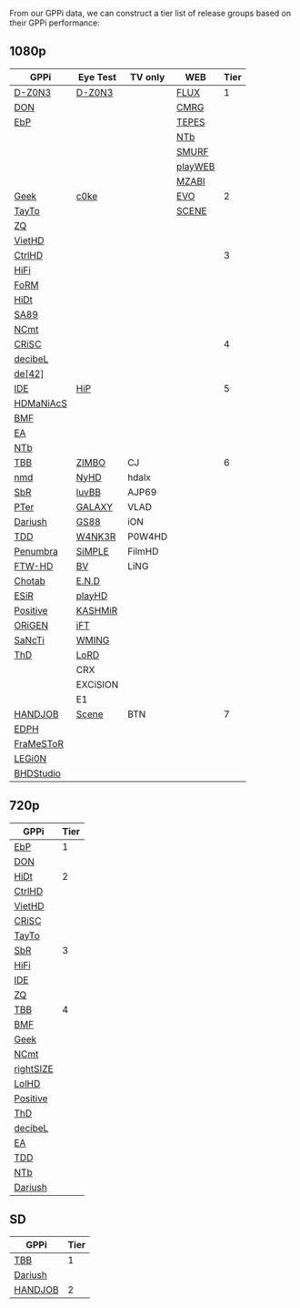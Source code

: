 From our GPPi data, we can construct a tier list of release groups based on their GPPi performance:

## 1080p

| GPPi                                                           | Eye Test                                                   | TV only | WEB                                                        | Tier |
| -------------------------------------------------------------- | ---------------------------------------------------------- | ------- | ---------------------------------------------------------- | ---- |
| [D-Z0N3](../Custom%20Formats/Release%20Groups.md#d-z0n3)       | [D-Z0N3](../Custom%20Formats/Release%20Groups.md#d-z0n3)   |         | [FLUX](../Custom%20Formats/Release%20Groups.md#flux)       | 1    |
| [DON](../Custom%20Formats/Release%20Groups.md#don)             |                                                            |         | [CMRG](../Custom%20Formats/Release%20Groups.md#cmrg)       |      |
| [EbP](../Custom%20Formats/Release%20Groups.md#ebp)             |                                                            |         | [TEPES](../Custom%20Formats/Release%20Groups.md#tepes)     |      |
|                                                                |                                                            |         | [NTb](../Custom%20Formats/Release%20Groups.md#ntb)         |      |
|                                                                |                                                            |         | [SMURF](../Custom%20Formats/Release%20Groups.md#smurf)     |      |
|                                                                |                                                            |         | [playWEB](../Custom%20Formats/Release%20Groups.md#playweb) |      |
|                                                                |                                                            |         | [MZABI](../Custom%20Formats/Release%20Groups.md#mzabi)     |      |
| [Geek](../Custom%20Formats/Release%20Groups.md#geek)           | [c0ke](../Custom%20Formats/Release%20Groups.md#c0ke)       |         | [EVO](../Custom%20Formats/Release%20Groups.md#evo)         | 2    |
| [TayTo](../Custom%20Formats/Release%20Groups.md#tayto)         |                                                            |         | [SCENE](../Custom%20Formats/Release%20Groups.md#scene)     |      |
| [ZQ](../Custom%20Formats/Release%20Groups.md#zq)               |                                                            |         |                                                            |      |
| [VietHD](../Custom%20Formats/Release%20Groups.md#viethd)       |                                                            |         |                                                            |      |
| [CtrlHD](../Custom%20Formats/Release%20Groups.md#ctrlhd)       |                                                            |         |                                                            | 3    |
| [HiFi](../Custom%20Formats/Release%20Groups.md#hifi)           |                                                            |         |                                                            |      |
| [FoRM](../Custom%20Formats/Release%20Groups.md#form)           |                                                            |         |                                                            |      |
| [HiDt](../Custom%20Formats/Release%20Groups.md#hidt)           |                                                            |         |                                                            |      |
| [SA89](../Custom%20Formats/Release%20Groups.md#sa89)           |                                                            |         |                                                            |      |
| [NCmt](../Custom%20Formats/Release%20Groups.md#ncmt)           |                                                            |         |                                                            |      |
| [CRiSC](../Custom%20Formats/Release%20Groups.md#crisc)         |                                                            |         |                                                            | 4    |
| [decibeL](../Custom%20Formats/Release%20Groups.md#decibel)     |                                                            |         |                                                            |      |
| [de[42]](../Custom%20Formats/Release%20Groups.md#de42)         |                                                            |         |                                                            |      |
| [IDE](../Custom%20Formats/Release%20Groups.md#ide)             | [HiP](../Custom%20Formats/Release%20Groups.md#hip)         |         |                                                            | 5    |
| [HDMaNiAcS](../Custom%20Formats/Release%20Groups.md#hdmaniacs) |                                                            |         |                                                            |      |
| [BMF](../Custom%20Formats/Release%20Groups.md#bmf)             |                                                            |         |                                                            |      |
| [EA](../Custom%20Formats/Release%20Groups.md#ea)               |                                                            |         |                                                            |      |
| [NTb](../Custom%20Formats/Release%20Groups.md#ntb)             |                                                            |         |                                                            |      |
| [TBB](../Custom%20Formats/Release%20Groups.md#tbb)             | [ZIMBO](../Custom%20Formats/Release%20Groups.md#zimbo)     | CJ      |                                                            | 6    |
| [nmd](../Custom%20Formats/Release%20Groups.md#nmd)             | [NyHD](../Custom%20Formats/Release%20Groups.md#nyhd)       | hdalx   |                                                            |      |
| [SbR](../Custom%20Formats/Release%20Groups.md#sbr)             | [luvBB](../Custom%20Formats/Release%20Groups.md#luvbb)     | AJP69   |                                                            |      |
| [PTer](../Custom%20Formats/Release%20Groups.md#pter)           | [GALAXY](../Custom%20Formats/Release%20Groups.md#galaxy)   | VLAD    |                                                            |      |
| [Dariush](../Custom%20Formats/Release%20Groups.md#dariush)     | [GS88](../Custom%20Formats/Release%20Groups.md#gs88)       | iON     |                                                            |      |
| [TDD](../Custom%20Formats/Release%20Groups.md#tdd)             | [W4NK3R](../Custom%20Formats/Release%20Groups.md#w4nk3r)   | P0W4HD  |                                                            |      |
| [Penumbra](../Custom%20Formats/Release%20Groups.md#penumbra)   | [SiMPLE](../Custom%20Formats/Release%20Groups.md#simple)   | FilmHD  |                                                            |      |
| [FTW-HD](../Custom%20Formats/Release%20Groups.md#ftw-hd)       | [BV](../Custom%20Formats/Release%20Groups.md#bv)           | LiNG    |                                                            |      |
| [Chotab](../Custom%20Formats/Release%20Groups.md#chotab)       | [E.N.D](../Custom%20Formats/Release%20Groups.md#end)       |         |                                                            |      |
| [ESiR](../Custom%20Formats/Release%20Groups.md#esir)           | [playHD](../Custom%20Formats/Release%20Groups.md#playhd)   |         |                                                            |      |
| [Positive](../Custom%20Formats/Release%20Groups.md#positive)   | [KASHMiR](../Custom%20Formats/Release%20Groups.md#kashmir) |         |                                                            |      |
| [ORiGEN](../Custom%20Formats/Release%20Groups.md#origen)       | [iFT](../Custom%20Formats/Release%20Groups.md#ift)         |         |                                                            |      |
| [SaNcTi](../Custom%20Formats/Release%20Groups.md#sancti)       | [WMING](../Custom%20Formats/Release%20Groups.md#wming)     |         |                                                            |      |
| [ThD](../Custom%20Formats/Release%20Groups.md#thd)             | [LoRD](../Custom%20Formats/Release%20Groups.md#lord)       |         |                                                            |      |
|                                                                | CRX                                                        |         |                                                            |      |
|                                                                | EXCiSION                                                   |         |                                                            |      |
|                                                                | E1                                                         |         |                                                            |      |
| [HANDJOB](../Custom%20Formats/Release%20Groups.md#handjob)     | [Scene](../Custom%20Formats/Release%20Groups.md#scene)     | BTN     |                                                            | 7    |
| [EDPH](../Custom%20Formats/Release%20Groups.md#edph)           |                                                            |         |                                                            |      |
| [FraMeSToR](../Custom%20Formats/Release%20Groups.md#framestor) |                                                            |         |                                                            |      |
| [LEGi0N](../Custom%20Formats/Release%20Groups.md#legi0n)       |                                                            |         |                                                            |      |
| [BHDStudio](../Custom%20Formats/Release%20Groups.md#bhdstudio) |                                                            |         |                                                            |      |



## 720p


| GPPi | Tier |
| ---- | ---- |
| [EbP](../Custom%20Formats/Release%20Groups.md#ebp) | 1 |
| [DON](../Custom%20Formats/Release%20Groups.md#don) |  |
| [HiDt](../Custom%20Formats/Release%20Groups.md#hidt) | 2 |
| [CtrlHD](../Custom%20Formats/Release%20Groups.md#ctrlhd) |  |
| [VietHD](../Custom%20Formats/Release%20Groups.md#viethd) |  |
| [CRiSC](../Custom%20Formats/Release%20Groups.md#crisc) |  |
| [TayTo](../Custom%20Formats/Release%20Groups.md#tayto) |  |
| [SbR](../Custom%20Formats/Release%20Groups.md#sbr) | 3 |
| [HiFi](../Custom%20Formats/Release%20Groups.md#hifi) |  |
| [IDE](../Custom%20Formats/Release%20Groups.md#ide) |  |
| [ZQ](../Custom%20Formats/Release%20Groups.md#zq) |  |
| [TBB](../Custom%20Formats/Release%20Groups.md#tbb) | 4 |
| [BMF](../Custom%20Formats/Release%20Groups.md#bmf) |  |
| [Geek](../Custom%20Formats/Release%20Groups.md#geek) |  |
| [NCmt](../Custom%20Formats/Release%20Groups.md#ncmt) |  |
| [rightSIZE](../Custom%20Formats/Release%20Groups.md#rightsize) |  |
| [LolHD](../Custom%20Formats/Release%20Groups.md#lolhd) |  |
| [Positive](../Custom%20Formats/Release%20Groups.md#positive) |  |
| [ThD](../Custom%20Formats/Release%20Groups.md#thd) |  |
| [decibeL](../Custom%20Formats/Release%20Groups.md#decibel) |  |
| [EA](../Custom%20Formats/Release%20Groups.md#ea) |  |
| [TDD](../Custom%20Formats/Release%20Groups.md#tdd) |  |
| [NTb](../Custom%20Formats/Release%20Groups.md#ntb) |  |
| [Dariush](../Custom%20Formats/Release%20Groups.md#dariush) |  |



## SD

| GPPi                                                       | Tier |
| ---------------------------------------------------------- | ---- |
| [TBB](../Custom%20Formats/Release%20Groups.md#tbb)         | 1    |
| [Dariush](../Custom%20Formats/Release%20Groups.md#dariush) |      |
| [HANDJOB](../Custom%20Formats/Release%20Groups.md#handjob) | 2    |



